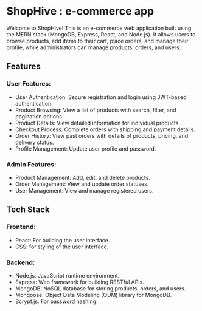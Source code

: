 # ShopHive : e-commerce app
Welcome to ShopHive!
This is an e-commerce web application built using the MERN stack (MongoDB, Express, React, and Node.js). It allows users to browse products, add items to their cart, place orders, and manage their profile, while administrators can manage products, orders, and users.
## Features
### User Features:
- User Authentication: Secure registration and login using JWT-based authentication.
- Product Browsing: View a list of products with search, filter, and pagination options.
- Product Details: View detailed information for individual products.
- Checkout Process: Complete orders with shipping and payment details.
- Order History: View past orders with details of products, pricing, and delivery status.
- Profile Management: Update user profile and password.
### Admin Features:
- Product Management: Add, edit, and delete products.
- Order Management: View and update order statuses.
- User Management: View and manage registered users.
## Tech Stack
### Frontend:
- React: For building the user interface.
- CSS: for styling of the user interface.
### Backend:
- Node.js: JavaScript runtime environment.
- Express: Web framework for building RESTful APIs.
- MongoDB: NoSQL database for storing products, orders, and users.
- Mongoose: Object Data Modeling (ODM) library for MongoDB.
- Bcrypt.js: For password hashing.




